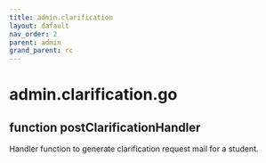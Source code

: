 ```yaml
---
title: admin.clarification
layout: dafault
nav_order: 2
parent: admin
grand_parent: rc
---
```

# admin.clarification.go

## function postClarificationHandler
Handler function to generate clarification request mail for a student.
